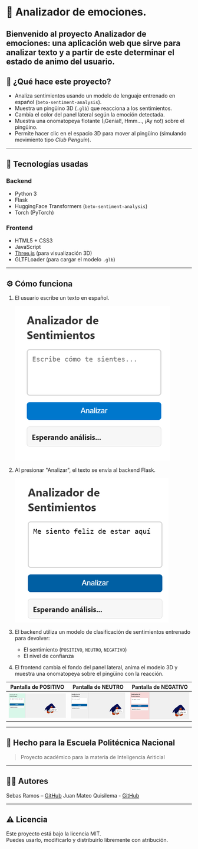 # 🐧 Analizador de emociones.

Bienvenido al proyecto **Analizador de emociones**: una aplicación web que sirve para analizar texto y a partir de este determinar el estado de animo del usuario. 
---

## 🌟 ¿Qué hace este proyecto?
- Analiza sentimientos usando un modelo de lenguaje entrenado en español (`beto-sentiment-analysis`).
- Muestra un pingüino 3D (`.glb`) que reacciona a los sentimientos.
- Cambia el color del panel lateral según la emoción detectada.
- Muestra una onomatopeya flotante (¡Genial!, Hmm..., ¡Ay no!) sobre el pingüino.
- Permite hacer clic en el espacio 3D para mover al pingüino (simulando movimiento tipo *Club Penguin*).
  
---

## 🧠 Tecnologías usadas

### Backend
- Python 3
- Flask
- HuggingFace Transformers (`beto-sentiment-analysis`)
- Torch (PyTorch)

### Frontend
- HTML5 + CSS3
- JavaScript
- [Three.js](https://threejs.org/) (para visualización 3D)
- GLTFLoader (para cargar el modelo `.glb`)

---

## ⚙️ Cómo funciona

1. El usuario escribe un texto en español.
   
   ![inicio](imgReadme/Escribir.png)
2. Al presionar "Analizar", el texto se envía al backend Flask.

   ![Siguiendo](imgReadme/Escribiendo.png)
3. El backend utiliza un modelo de clasificación de sentimientos entrenado para devolver:
   - El sentimiento (`POSITIVO`, `NEUTRO`, `NEGATIVO`)
   - El nivel de confianza
4. El frontend cambia el fondo del panel lateral, anima el modelo 3D y muestra una onomatopeya sobre el pingüino con la reacción.

| Pantalla de POSITIVO | Pantalla de NEUTRO | Pantalla de NEGATIVO |
|--------------------|----------------------|----------------------|
| ![Positivo](imgReadme/POSITIVO.png) | ![Neutro](imgReadme/normal.png) | ![trsite](imgReadme/trsite.png) |
---


## 🏫 Hecho para la Escuela Politécnica Nacional

> Proyecto académico para la materia de Inteligencia Ariticial

---

## 🧑‍💻 Autores

Sebas Ramos – [GitHub](https://github.com/tu-usuario)
Juan Mateo Quisilema - [GitHub](https://github.com/JuanMateoQ)


---

## ⚠️ Licencia

Este proyecto está bajo la licencia MIT.  
Puedes usarlo, modificarlo y distribuirlo libremente con atribución.

